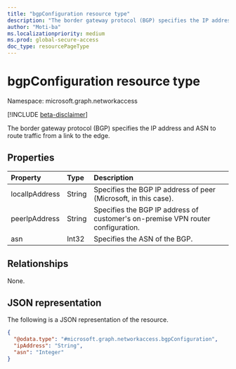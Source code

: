 ```yaml
---
title: "bgpConfiguration resource type"
description: "The border gateway protocol (BGP) specifies the IP address and ASN to route traffic from a link to the edge."
author: "Moti-ba"
ms.localizationpriority: medium
ms.prod: global-secure-access
doc_type: resourcePageType
---
```


# bgpConfiguration resource type

Namespace: microsoft.graph.networkaccess

[!INCLUDE [beta-disclaimer](../../includes/beta-disclaimer.md)]

The border gateway protocol (BGP) specifies the IP address and ASN to route traffic from a link to the edge.

## Properties
|Property|Type|Description|
|:---|:---|:---|
|localIpAddress|String| Specifies the BGP IP address of peer (Microsoft, in this case).| 
|peerIpAddress |String| Specifies the BGP IP address of customer's on-premise VPN router configuration.|
|asn           |Int32| Specifies the ASN of the BGP.|


## Relationships
None.

## JSON representation
The following is a JSON representation of the resource.
<!-- {
  "blockType": "resource",
  "@odata.type": "microsoft.graph.networkaccess.bgpConfiguration"
}
-->
``` json
{
  "@odata.type": "#microsoft.graph.networkaccess.bgpConfiguration",
  "ipAddress": "String",
  "asn": "Integer"
}
```

